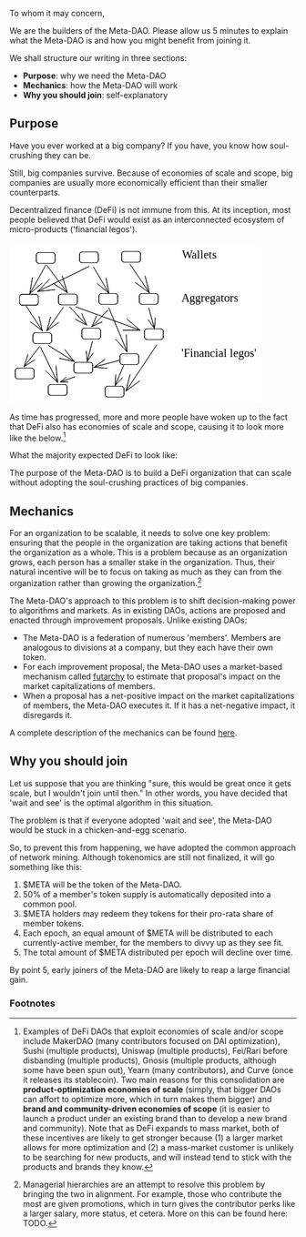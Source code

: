 To whom it may concern,

We are the builders of the Meta-DAO. Please allow us 5 minutes to explain what the Meta-DAO is and how you might benefit from joining it.

We shall structure our writing in three sections:
- **Purpose**: why we need the Meta-DAO
- **Mechanics**: how the Meta-DAO will work
- **Why you should join**: self-explanatory

## Purpose

Have you ever worked at a big company? If you have, you know how soul-crushing they can be. 

Still, big companies survive. Because of economies of scale and scope, big companies are usually more economically efficient than their smaller counterparts. 

Decentralized finance (DeFi) is not immune from this. At its inception, most people believed that DeFi would exist as an interconnected ecosystem of micro-products ('financial legos').

![atomized DeFi](media/atomized-defi.excalidraw.png)

As time has progressed, more and more people have woken up to the fact that DeFi also has economies of scale and scope, causing it to look more like the below.[^1]

What the majority expected DeFi to look like:


The purpose of the Meta-DAO is to build a DeFi organization that can scale without adopting the soul-crushing practices of big companies.

## Mechanics

For an organization to be scalable, it needs to solve one key problem: ensuring that the people in the organization are taking actions that benefit the organization as a whole. This is a problem because as an organization grows, each person has a smaller stake in the organization. Thus, their natural incentive will be to focus on taking as much as they can from the organization rather than growing the organization.[^2]

The Meta-DAO's approach to this problem is to shift decision-making power to algorithms and markets. As in existing DAOs, actions are proposed and enacted through improvement proposals. Unlike existing DAOs:
- The Meta-DAO is a federation of numerous 'members'. Members are analogous to divisions at a company, but they each have their own token.
- For each improvement proposal, the Meta-DAO uses a market-based mechanism called [futarchy](http://robinhanson.com/futarchy.html) to estimate that proposal's impact on the market capitalizations of members.
- When a proposal has a net-positive impact on the market capitalizations of members, the Meta-DAO executes it. If it has a net-negative impact, it disregards it.

A complete description of the mechanics can be found [here](https://github.com/metaDAObuilders/Manifesto/blob/main/Manifesto.pdf).

## Why you should join

Let us suppose that you are thinking "sure, this would be great once it gets scale, but I wouldn't join until then." In other words, you have decided that 'wait and see' is the optimal algorithm in this situation.

The problem is that if everyone adopted 'wait and see', the Meta-DAO would be stuck in a chicken-and-egg scenario. 

So, to prevent this from happening, we have adopted the common approach of network mining. Although tokenomics are still not finalized, it will go something like this:
1. $META will be the token of the Meta-DAO.
2. 50% of a member's token supply is automatically deposited into a common pool.
3. $META holders may redeem they tokens for their pro-rata share of member tokens.
4. Each epoch, an equal amount of $META will be distributed to each currently-active member, for the members to divvy up as they see fit.
5. The total amount of $META distributed per epoch will decline over time.

By point 5, early joiners of the Meta-DAO are likely to reap a large financial gain. 

### Footnotes

[^1]: Examples of DeFi DAOs that exploit economies of scale and/or scope include MakerDAO (many contributors focused on DAI optimization), Sushi (multiple products), Uniswap (multiple products), Fei/Rari before disbanding (multiple products), Gnosis (multiple products, although some have been spun out), Yearn (many contributors), and Curve (once it releases its stablecoin). Two main reasons for this consolidation are **product-optimization economies of scale** (simply, that bigger DAOs can affort to optimize more, which in turn makes them bigger) and **brand and community-driven economies of scope** (it is easier to launch a product under an existing brand than to develop a new brand and community). Note that as DeFi expands to mass market, both of these incentives are likely to get stronger because (1) a larger market allows for more optimization and (2) a mass-market customer is unlikely to be searching for new products, and will instead tend to stick with the products and brands they know.

[^2]: Managerial hierarchies are an attempt to resolve this problem by bringing the two in alignment. For example, those who contribute the most are given promotions, which in turn gives the contributor perks like a larger salary, more status, et cetera. More on this can be found here: TODO.
